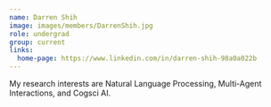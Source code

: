 ```yaml
---
name: Darren Shih
image: images/members/DarrenShih.jpg
role: undergrad
group: current
links:
  home-page: https://www.linkedin.com/in/darren-shih-98a0a022b
---
```


My research interests are Natural Language Processing, Multi-Agent Interactions, and Cogsci AI.